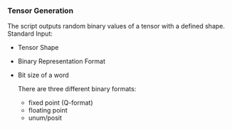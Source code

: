 ###  Tensor Generation

The script outputs random binary values of a tensor with a defined shape.
Standard Input:
- Tensor Shape
- Binary Representation Format
- Bit size of a word

  There are three different binary formats:
  - fixed point (Q-format)
  - floating point
  - unum/posit
